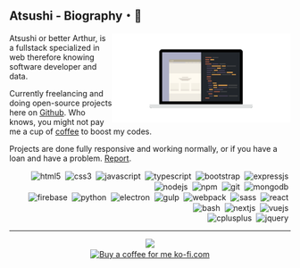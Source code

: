## Atsushi - Biography・👋

<img align="right" src="https://raw.githubusercontent.com/Diego-DevsS/Diego-DevsS/main/image/gg.gif" height="160px" />

Atsushi or better Arthur, is a fullstack specialized in web therefore knowing software developer and data.

Currently freelancing and doing open-source projects here on <a href="https://github.com/">Github</a>. Who knows, you might not pay me a cup of <a href="https://ko-fi.com/atsushisushi" target="_blank">coffee</a> to boost my codes.

Projects are done fully responsive and working normally, or if you have a loan and have a problem. <a href="https://github.com/Dev-Atsushi/">Report</a>.

<div align="right" width="700">
    <img align="center" src="https://i.imgur.com/hkpVEvr.png" alt="html5" width="25"/>&nbsp;
    <img align="center" src="https://i.imgur.com/nxsNQ9M.png" alt="css3" width="25"/>&nbsp;
    <img align="center" src="https://i.imgur.com/AsQqunT.png" alt="javascript"width="25"/>&nbsp;
    <img align="center" src="https://i.imgur.com/JxP3cZE.png" alt="typescript" width="25"/>&nbsp;
    <img align="center" src="https://i.imgur.com/YWkyeFO.png" alt="bootstrap" width="25"/>&nbsp;
    <img align="center" src="https://i.imgur.com/zUvGK9u.png" alt="expressjs" width="25"/>&nbsp;
    <img align="center" src="https://i.imgur.com/Nhuq1Gt.png" alt="nodejs" width="25"/>&nbsp;
    <img align="center" src="https://i.imgur.com/tHz49Lt.png" alt="npm" width="25"/>&nbsp;
    <img align="center" src="https://i.imgur.com/WPOuZqI.png" alt="git" width="25"/>&nbsp;
    <img align="center" src="https://i.imgur.com/DZjNb1T.png" alt="mongodb" width="25"/>&nbsp;
    <br />
    <img align="center" src="https://i.imgur.com/bxqKdqe.png" alt="firebase" width="25"/>&nbsp;
    <img align="center" src="https://i.imgur.com/O1X88tn.png" alt="python" width="25"/>&nbsp;
    <img align="center" src="https://i.imgur.com/zFIaVNv.png" alt="electron" width="25"/>&nbsp;
    <img align="center" src="https://i.imgur.com/ZcIJUio.png" alt="gulp" width="25"/>&nbsp;
    <img align="center" src="https://i.imgur.com/8zi7SYt.png" alt="webpack" width="25"/>&nbsp;
    <img align="center" src="https://i.imgur.com/9DbVTos.png" alt="sass" width="25"/>&nbsp;
    <img align="center" src="https://i.imgur.com/uQuB4Cn.png" alt="react" width="25"/>&nbsp;
    <img align="center" src="https://i.imgur.com/d2YDW7g.png" alt="bash" width="25"/>&nbsp;
    <img align="center" src="https://i.imgur.com/e7omycw.png" alt="nextjs" width="25"/>&nbsp;
    <img align="center" src="https://i.imgur.com/u5s2vbq.png" alt="vuejs" width="25"/>&nbsp;
    <br />
    <img align="center" src="https://i.imgur.com/e8W17pa.png" alt="cplusplus" width="25"/>&nbsp;
    <img align="center" src="https://i.imgur.com/Fa3sdaT.png" alt="jquery" width="25"/>&nbsp;
</div>

<!--## Technologies and tools・💻

<p align="left">
<img src="https://img.shields.io/badge/javascript-%23F7DF1E.svg?&style=for-the-badge&logo=javascript&logoColor=black" height="25"/>
<img src="https://img.shields.io/badge/typescript%20-%23007ACC.svg?&style=for-the-badge&logo=typescript&logoColor=white" height="25"/>
<img src="https://img.shields.io/badge/node.js%20-%2343853D.svg?&style=for-the-badge&logo=node.js&logoColor=white" height="25"/>
<img src="https://img.shields.io/badge/express.js-%23404d59?logo=express&style=for-the-badge" height="25" />
<img src="https://img.shields.io/badge/bootstrap%20-%23563D7C.svg?&style=for-the-badge&logo=bootstrap&logoColor=white" height="25"/>
<img src="https://img.shields.io/badge/npm%20-CB3837.svg?&style=for-the-badge&logo=npm&logoColor=%234FC08D" height="25"/>
<img src="https://img.shields.io/badge/GitHub%20-181717?style=for-the-badge&logo=github" height="25"/>
</p>
<p align="left">
<img src="https://img.shields.io/badge/MongoDB-%234ea94b.svg?&style=for-the-badge&logo=mongodb&logoColor=white" height="25"/>
<img src="https://img.shields.io/badge/Firebase-F6820D.svg?&style=for-the-badge&logo=firebase&logoColor=white" height="25" />
<img src="https://img.shields.io/badge/Python-%234ea94b.svg?&style=for-the-badge&logo=python&logoColor=white" height="25" />
<img src="https://img.shields.io/badge/Electron-%23316192.svg?style=for-the-badge&logo=electron&logoColor=white" height="25" />
<img src="https://img.shields.io/badge/Gulp-FF0000.svg?style=for-the-badge&logo=gulp&logoColor=white" height="25" />
<img src="https://img.shields.io/badge/Html-ff6347.svg?style=for-the-badge&logo=html5&logoColor=white" height="25" />
<img src="https://img.shields.io/badge/Css-0080FF.svg?style=for-the-badge&logo=css3&logoColor=white" height="25" />
<img src="https://img.shields.io/badge/Webpack-8ED5FA.svg?style=for-the-badge&logo=webpack&logoColor=white" height="25" />
</p>
<p align="left">
<img src="https://img.shields.io/badge/Sass-cc6699.svg?style=for-the-badge&logo=sass&logoColor=white" height="25" />
<img src="https://img.shields.io/badge/React-blue.svg?style=for-the-badge&logo=react&logoColor=white" height="25" />
<img src="https://img.shields.io/badge/Batch-green.svg?style=for-the-badge&logo=shell&logoColor=white" height="25" />
<img src="https://img.shields.io/badge/Next.Js-gray.svg?style=for-the-badge&logo=next.js&logoColor=white" height="25" />
<img src="https://img.shields.io/badge/vuejs%20-34495E.svg?&style=for-the-badge&logo=vue.js&logoColor=%234FC08D" height="25" />
<img src="https://img.shields.io/badge/c++%20-088192.svg?&style=for-the-badge&logo=c%2B%2B&logoColor=%234FC08D" height="25" />
<img src="https://img.shields.io/badge/jQuery-0769AD?style=for-the-badge&logo=jquery&logoColor=white" height="25" />
</p>-->

---

<p align="center">
  <img src="https://discord.c99.nl/widget/theme-4/485088800540983299.png" />
  <br />
  <a href="https://ko-fi.com/atsushisushi" target="_blank">
    <img height="36" style="border:0px;height:36px;" src="https://cdn.ko-fi.com/cdn/kofi3.png?v=2" border="0" alt='Buy a coffee for me ko-fi.com' />
  </a>
</p>
